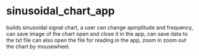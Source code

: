 # sinusoidal_chart_app
builds sinusoidal signal chart, a user can change apmplitude and frequency, can save image of the chart open and close it in the app, can save data to the txt file can also open the file for reading in the app, zoom in zoom out the chart by mousewheel.

